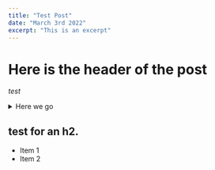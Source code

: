 ```yaml
---
title: "Test Post"
date: "March 3rd 2022"
excerpt: "This is an excerpt"
---
```


# Here is the header of the post

_test_

<details>

<summary>Here we go</summary>
So this is working fine.
</details>

## test for an h2.

- Item 1
- Item 2
